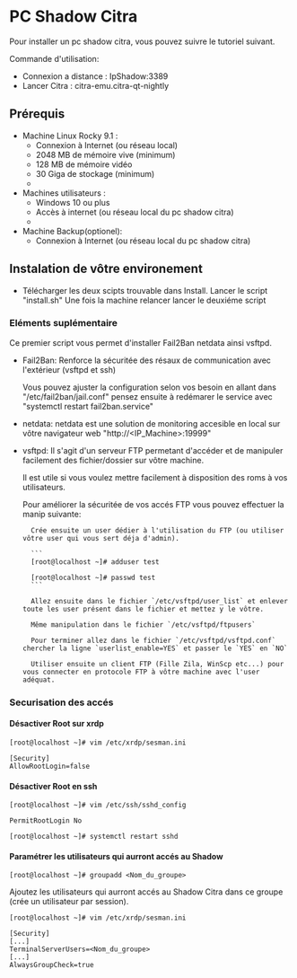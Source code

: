 # PC Shadow Citra

Pour installer un pc shadow citra, vous pouvez suivre le tutoriel suivant.

Commande d'utilisation:
- Connexion a distance : IpShadow:3389
- Lancer Citra : citra-emu.citra-qt-nightly

## Prérequis

- Machine Linux Rocky 9.1 :
    - Connexion à Internet (ou réseau local)
    - 2048 MB de mémoire vive (minimum)
    - 128 MB de mémoire vidéo
    - 30 Giga de stockage (minimum)
    - 
- Machines utilisateurs :
    - Windows 10 ou plus
    - Accès à internet (ou réseau local du pc shadow citra)
    - 
- Machine Backup(optionel):
    - Connexion à Internet (ou réseau local du pc shadow citra)

## Instalation de vôtre environement

- Télécharger les deux scipts trouvable dans Install.
    Lancer le script "install.sh"
    Une fois la machine relancer lancer le deuxiéme script

### Eléments suplémentaire 

Ce premier script vous permet d'installer Fail2Ban netdata ainsi vsftpd.
- Fail2Ban:
    Renforce la sécuritée des résaux de communication avec l'extérieur (vsftpd et ssh)

    Vous pouvez ajuster la configuration selon vos besoin en allant dans "/etc/fail2ban/jail.conf" pensez ensuite à redémarer le service avec "systemctl restart fail2ban.service"

- netdata:
    netdata est une solution de monitoring accesible en local sur vôtre navigateur web "http://<IP_Machine>:19999"

- vsftpd:
    Il s'agit d'un serveur FTP permetant d'accéder et de manipuler facilement des fichier/dossier sur vôtre machine.

    Il est utile si vous voulez mettre facilement à disposition des roms à vos utilisateurs.

    Pour améliorer la sécuritée de vos accés FTP vous pouvez effectuer la manip suivante:

        Crée ensuite un user dédier à l'utilisation du FTP (ou utiliser vôtre user qui vous sert déja d'admin).

        ``` 
        [root@localhost ~]# adduser test

        [root@localhost ~]# passwd test
        ```

        Allez ensuite dans le fichier `/etc/vsftpd/user_list` et enlever toute les user présent dans le fichier et mettez y le vôtre.

        Même manipulation dans le fichier `/etc/vsftpd/ftpusers`

        Pour terminer allez dans le fichier `/etc/vsftpd/vsftpd.conf` chercher la ligne `userlist_enable=YES` et passer le `YES` en `NO`

        Utiliser ensuite un client FTP (Fille Zila, WinScp etc...) pour vous connecter en protocole FTP à vôtre machine avec l'user adéquat.  


### Securisation des accés

#### Désactiver Root sur xrdp

```
[root@localhost ~]# vim /etc/xrdp/sesman.ini

[Security]
AllowRootLogin=false
```

#### Désactiver Root en ssh

```
[root@localhost ~]# vim /etc/ssh/sshd_config

PermitRootLogin No
```

```
[root@localhost ~]# systemctl restart sshd
```

#### Paramétrer les utilisateurs qui aurront accés au Shadow

```
[root@localhost ~]# groupadd <Nom_du_groupe>
```
Ajoutez les utilisateurs qui aurront accés au Shadow Citra  dans ce groupe (crée un utilisateur par session).
```
[root@localhost ~]# vim /etc/xrdp/sesman.ini

[Security]
[...]
TerminalServerUsers=<Nom_du_groupe>
[...]
AlwaysGroupCheck=true
```
